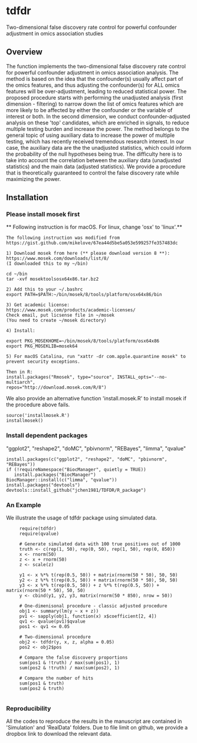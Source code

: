 # tdfdr
Two-dimensional false discovery rate control for powerful confounder adjustment in omics association studies

## Overview
The function implements the two-dimensional false discovery rate control for powerful confounder adjustment in omics association analysis. The method is based on the idea that the confounder(s) usually affect part of the omics features, and thus adjusting the confounder(s) for ALL omics features will be over-adjustment, leading to reduced statistical power.  The proposed procedure starts with performing the unadjusted analysis (first dimension - filtering) to narrow down the list of omics features which are more likely to be affected by either the confounder or the variable of interest or both. In the second dimension, we conduct confounder-adjusted analysis on these 'top' candidates, which are enriched in signals, to reduce multiple testing burden and increase the power. The method belongs to the general topic of using auxiliary data to increase the power of multiple testing, which has recently received tremendous research interest. In our case, the auxiliary data are the the unadjusted statistics, which could inform the probability of the null hypotheses being true.  The difficulty here is to take into account the correlation between the auxiliary data (unadjusted statistics) and the main data (adjusted statistics). We provide a procedure that is theoretically guaranteed to control the false discovery rate while maximizing the power.

## Installation 
### Please install mosek first 

** Following instruction is for macOS. For linux, change 'osx' to 'linux'.**


```
The following instruction was modified from
https://gist.github.com/mikelove/67ea44d5be5a053e599257fe357483dc

1) Download mosek from here (** please download version 8 **):
https://www.mosek.com/downloads/list/8/
(I downloaded this to my ~/bin)

cd ~/bin
tar -xvf mosektoolsosx64x86.tar.bz2

2) Add this to your ~/.bashrc
export PATH=$PATH:~/bin/mosek/8/tools/platform/osx64x86/bin

3) Get academic license:
https://www.mosek.com/products/academic-licenses/
Check email, put licsense file in ~/mosek
(You need to create ~/mosek directory)

4) Install:

export PKG_MOSEKHOME=~/bin/mosek/8/tools/platform/osx64x86
export PKG_MOSEKLIB=mosek64

5) For macOS Catalina, run "xattr -dr com.apple.quarantine mosek" to 
prevent security exceptions.

Then in R:
install.packages("Rmosek", type="source", INSTALL_opts="--no-multiarch", 
repos="http://download.mosek.com/R/8")
```

We also provide an alternative function 'install.mosek.R' to install mosek if the 
procedure above fails.
```
source('installmosek.R') 
installmosek()

```
### Install dependent packages 

"ggplot2", "reshape2", "doMC", "pbivnorm", "REBayes", "limma", "qvalue"

```
install.packages(c("ggplot2", "reshape2", "doMC", "pbivnorm", "REBayes"))
if (!requireNamespace("BiocManager", quietly = TRUE))
   install.packages("BiocManager")
BiocManager::install(c("limma", "qvalue"))
install.packages("devtools")
devtools::install_github("jchen1981/TDFDR/R_package")
```



### An Example
We illustrate the usage of tdfdr package using simulated data.

```
     require(tdfdr)
     require(qvalue)
     
     # Generate simulated data with 100 true positives out of 1000
     truth <- c(rep(1, 50), rep(0, 50), rep(1, 50), rep(0, 850))
     x <- rnorm(50)
     z <- x + rnorm(50)
     z <- scale(z)

     y1 <- x %*% t(rep(0.5, 50)) + matrix(rnorm(50 * 50), 50, 50)
     y2 <- z %*% t(rep(0.5, 50)) + matrix(rnorm(50 * 50), 50, 50)
     y3 <- x %*% t(rep(0.5, 50)) + z %*% t(rep(0.5, 50)) + matrix(rnorm(50 * 50), 50, 50)
     y <- cbind(y1, y2, y3, matrix(rnorm(50 * 850), nrow = 50))

     # One-dimenisonal procedure - classic adjusted procedure
     obj1 <- summary(lm(y ~ x + z))
     pv1 <- sapply(obj1, function(x) x$coefficient[2, 4])
     qv1 <- qvalue(pv1)$qvalue
     pos1 <- qv1 <= 0.05

     # Two-dimensional procedure
     obj2 <- tdfdr(y, x, z, alpha = 0.05)
     pos2 <- obj2$pos

     # Compare the false discovery proportions
     sum(pos1 & !truth) / max(sum(pos1), 1)
     sum(pos2 & !truth) / max(sum(pos2), 1)
     
     # Compare the number of hits
     sum(pos1 & truth)
     sum(pos2 & truth)
  
```

### Reproducibility
All the codes to reproduce the results in the manuscript are contained in 'Simulation' and 'RealData' folders. Due to file limit on github, we provide a dropbox link to download the relevant data.


